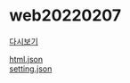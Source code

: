 # web20220207

<!-- comment -->

[다시보기](https://skku0-my.sharepoint.com/:f:/g/personal/b0s0e0_skku_edu/EmGg2RSxuTtAvh24aYrbUVoBXcKPTdRPXE2XmkZnlELO_g)  


[html.json](https://gist.githubusercontent.com/sebaek/91f4df86e2506cb226986d8be75ffca5/raw/f3daf1bb6eb0de6114ffa0afb315a3e295fe8499/html.json)  
[setting.json](https://gist.githubusercontent.com/sebaek/33feb81b891ffa41b92eaf48127ace7c/raw/e96d04824983288b96eabbd2ad9035fb888a8813/setting.json)  
